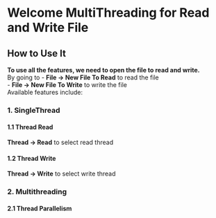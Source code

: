 # Welcome MultiThreading for Read and Write File

## How to Use It
**To use all the features, we need to open the file to read and write.**<br>
By going to  - **File -> New File To Read** to read the file <br>
             - **File -> New File To Write** to write the file <br>
Available features include:
### 1. SingleThread
#### 1.1 Thread Read
**Thread -> Read** to select read thread
#### 1.2 Thread Write
**Thread -> Write** to select write thread
### 2. Multithreading
#### 2.1 Thread Parallelism
